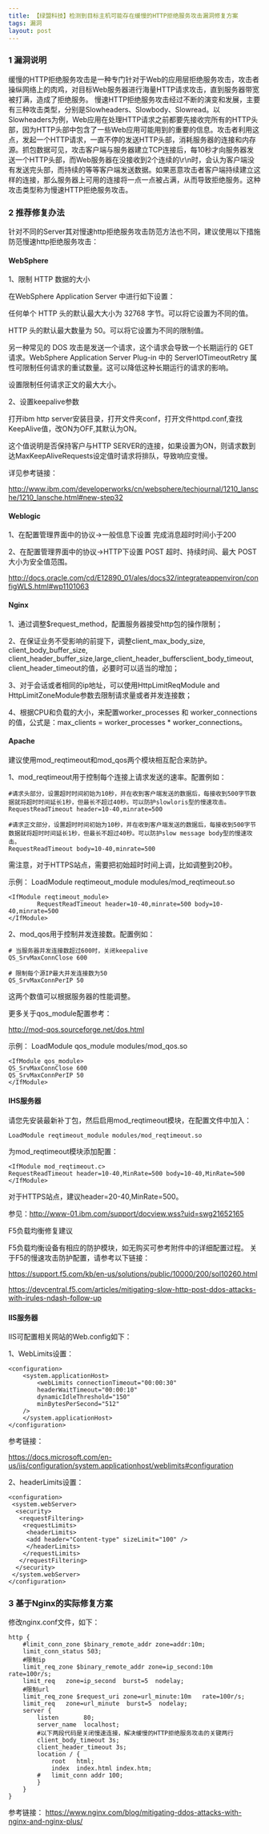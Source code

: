 ```yaml
---
title: 【绿盟科技】检测到目标主机可能存在缓慢的HTTP拒绝服务攻击漏洞修复方案
tags: 漏洞
layout: post
---
```


### 1 漏洞说明

缓慢的HTTP拒绝服务攻击是一种专门针对于Web的应用层拒绝服务攻击，攻击者操纵网络上的肉鸡，对目标Web服务器进行海量HTTP请求攻击，直到服务器带宽被打满，造成了拒绝服务。
慢速HTTP拒绝服务攻击经过不断的演变和发展，主要有三种攻击类型，分别是Slowheaders、Slowbody、Slowread。以Slowheaders为例，Web应用在处理HTTP请求之前都要先接收完所有的HTTP头部，因为HTTP头部中包含了一些Web应用可能用到的重要的信息。攻击者利用这点，发起一个HTTP请求，一直不停的发送HTTP头部，消耗服务器的连接和内存源。抓包数据可见，攻击客户端与服务器建立TCP连接后，每10秒才向服务器发送一个HTTP头部，而Web服务器在没接收到2个连续的\r\n时，会认为客户端没有发送完头部，而持续的等等客户端发送数据。如果恶意攻击者客户端持续建立这样的连接，那么服务器上可用的连接将一点一点被占满，从而导致拒绝服务。这种攻击类型称为慢速HTTP拒绝服务攻击。

### 2 推荐修复办法

针对不同的Server其对慢速http拒绝服务攻击防范方法也不同，建议使用以下措施防范慢速http拒绝服务攻击：

#### WebSphere

1、限制 HTTP 数据的大小 

在WebSphere Application Server 中进行如下设置：

任何单个 HTTP 头的默认最大大小为 32768 字节。可以将它设置为不同的值。

HTTP 头的默认最大数量为 50。可以将它设置为不同的限制值。

另一种常见的 DOS 攻击是发送一个请求，这个请求会导致一个长期运行的 GET 请求。WebSphere Application Server Plug-in 中的 ServerIOTimeoutRetry 属性可限制任何请求的重试数量。这可以降低这种长期运行的请求的影响。

设置限制任何请求正文的最大大小。

2、设置keepalive参数

打开ibm http server安装目录，打开文件夹conf，打开文件httpd.conf,查找KeepAlive值，改ON为OFF,其默认为ON。

这个值说明是否保持客户与HTTP SERVER的连接，如果设置为ON，则请求数到达MaxKeepAliveRequests设定值时请求将排队，导致响应变慢。

详见参考链接：

http://www.ibm.com/developerworks/cn/websphere/techjournal/1210_lansche/1210_lansche.html#new-step32

#### Weblogic


1、在配置管理界面中的协议->一般信息下设置 完成消息超时时间小于200

2、在配置管理界面中的协议->HTTP下设置 POST 超时、持续时间、最大 POST 大小为安全值范围。

http://docs.oracle.com/cd/E12890_01/ales/docs32/integrateappenviron/configWLS.html#wp1101063

#### Nginx

1、通过调整$request_method，配置服务器接受http包的操作限制；

2、在保证业务不受影响的前提下，调整client_max_body_size, client_body_buffer_size, 
client_header_buffer_size,large_client_header_buffersclient_body_timeout, client_header_timeout的值，必要时可以适当的增加；

3、对于会话或者相同的ip地址，可以使用HttpLimitReqModule and HttpLimitZoneModule参数去限制请求量或者并发连接数；

4、根据CPU和负载的大小，来配置worker_processes 和 worker_connections的值，公式是：max_clients = worker_processes * worker_connections。

#### Apache

建议使用mod_reqtimeout和mod_qos两个模块相互配合来防护。

1、mod_reqtimeout用于控制每个连接上请求发送的速率。配置例如：

```
#请求头部分，设置超时时间初始为10秒，并在收到客户端发送的数据后，每接收到500字节数据就将超时时间延长1秒，但最长不超过40秒。可以防护slowloris型的慢速攻击。
RequestReadTimeout header=10-40,minrate=500
```
```
#请求正文部分，设置超时时间初始为10秒，并在收到客户端发送的数据后，每接收到500字节数据就将超时时间延长1秒，但最长不超过40秒。可以防护slow message body型的慢速攻击。
RequestReadTimeout body=10-40,minrate=500
```

需注意，对于HTTPS站点，需要把初始超时时间上调，比如调整到20秒。

示例：
LoadModule reqtimeout_module modules/mod_reqtimeout.so
```
<IfModule reqtimeout_module>
        RequestReadTimeout header=10-40,minrate=500 body=10-40,minrate=500
</IfModule>
```
2、mod_qos用于控制并发连接数。配置例如：
```
# 当服务器并发连接数超过600时，关闭keepalive
QS_SrvMaxConnClose 600 
```
```
# 限制每个源IP最大并发连接数为50
QS_SrvMaxConnPerIP 50
```
这两个数值可以根据服务器的性能调整。

更多关于qos_module配置参考：

http://mod-qos.sourceforge.net/dos.html

示例：
LoadModule qos_module modules/mod_qos.so
```
<IfModule qos_module>
QS_SrvMaxConnClose 600
QS_SrvMaxConnPerIP 50
</IfModule>
```
#### IHS服务器


请您先安装最新补丁包，然后启用mod_reqtimeout模块，在配置文件中加入： 
```
LoadModule reqtimeout_module modules/mod_reqtimeout.so 
```
为mod_reqtimeout模块添加配置： 
```
<IfModule mod_reqtimeout.c>
RequestReadTimeout header=10-40,MinRate=500 body=10-40,MinRate=500
</IfModule>
```
对于HTTPS站点，建议header=20-40,MinRate=500。 

参见：http://www-01.ibm.com/support/docview.wss?uid=swg21652165


F5负载均衡修复建议

F5负载均衡设备有相应的防护模块，如无购买可参考附件中的详细配置过程。
关于F5的慢速攻击防护配置，请参考以下链接：

https://support.f5.com/kb/en-us/solutions/public/10000/200/sol10260.html

https://devcentral.f5.com/articles/mitigating-slow-http-post-ddos-attacks-with-irules-ndash-follow-up


#### IIS服务器

IIS可配置相关网站的Web.config如下：

1、WebLimits设置：
```
<configuration>
    <system.applicationHost>
        <webLimits connectionTimeout="00:00:30"
        headerWaitTimeout="00:00:10"
        dynamicIdleThreshold="150"
        minBytesPerSecond="512"
    />
    </system.applicationHost>
</configuration>
```
参考链接：

https://docs.microsoft.com/en-us/iis/configuration/system.applicationhost/weblimits#configuration

2、headerLimits设置：
```
<configuration>
 <system.webServer>
  <security>
   <requestFiltering>
    <requestLimits>
     <headerLimits>
     <add header="Content-type" sizeLimit="100" />
     </headerLimits>
    </requestLimits>
   </requestFiltering>
  </security>
 </system.webServer>
</configuration>
```

### 3 基于Nginx的实际修复方案
修改nginx.conf文件，如下：
```
http {
	#limit_conn_zone $binary_remote_addr zone=addr:10m;
	limit_conn_status 503;
	#限制ip
    limit_req_zone $binary_remote_addr zone=ip_second:10m   rate=100r/s;
    limit_req   zone=ip_second  burst=5  nodelay;
    #限制url
    limit_req_zone $request_uri zone=url_minute:10m   rate=100r/s;
    limit_req   zone=url_minute  burst=5  nodelay;
    server {
        listen       80;
        server_name  localhost;
		#以下两段代码是关闭慢速连接，解决缓慢的HTTP拒绝服务攻击的关键两行
		client_body_timeout 3s;
		client_header_timeout 3s;
        location / {
            root   html;
            index  index.html index.htm;
		#	limit_conn addr 100;
        }
    }
}
```
参考链接：
https://www.nginx.com/blog/mitigating-ddos-attacks-with-nginx-and-nginx-plus/
